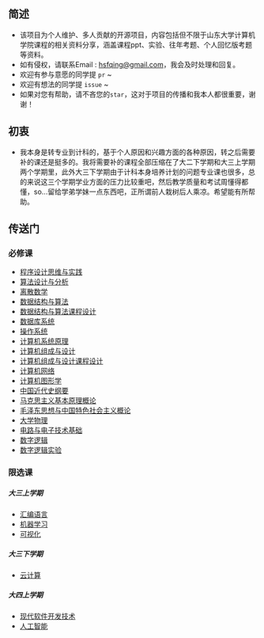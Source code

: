 ## 简述

* 该项目为个人维护、多人贡献的开源项目，内容包括但不限于山东大学计算机学院课程的相关资料分享，涵盖课程ppt、实验、往年考题、个人回忆版考题等资料。
* 如有侵权，请联系Email : hsfqing@gmail.com，我会及时处理和回复。
* 欢迎有参与意愿的同学提 `pr` ~
* 欢迎有想法的同学提 `issue` ~
* 如果对您有帮助，请不吝您的``star``，这对于项目的传播和我本人都很重要，谢谢！

## 初衷

* 我本身是转专业到计科的，基于个人原因和兴趣方面的各种原因，转之后需要补的课还是挺多的。我将需要补的课程全部压缩在了大二下学期和大三上学期两个学期里，此外大三下学期由于计科本身培养计划的问题专业课也很多，总的来说这三个学期学业方面的压力比较重吧，然后教学质量和考试周懂得都懂，so...留给学弟学妹一点东西吧，正所谓前人栽树后人乘凉。希望能有所帮助。

## 传送门

### 必修课

* [程序设计思维与实践](https://github.com/J1aM1ng/ACMpractice)
* [算法设计与分析](./算法设计与分析)
* [离散数学](./离散数学)
* [数据结构与算法](./数据结构与算法)
* [数据结构与算法课程设计](https://github.com/J1aM1ng/DS-courseDesign)
* [数据库系统](./数据库系统)
* [操作系统](./操作系统OS)
* [计算机系统原理](./计算机系统原理)
* [计算机组成与设计](./计算机组成与设计)
* [计算机组成与设计课程设计](./计算机组成与设计课程设计)
* [计算机网络](./计算机网络)
* [计算机图形学](./计算机图形学)
* [中国近代史纲要](./中国近代史纲要)
* [马克思主义基本原理概论](./马克思主义基本原理概论)
* [毛泽东思想与中国特色社会主义概论](./毛泽东思想与中国特色社会主义概论)
* [大学物理](./大学物理)
* [电路与电子技术基础](./电路与电子技术基础)
* [数字逻辑](./数字逻辑)
* [数字逻辑实验](./数字逻辑实验)

### 限选课

##### 大三上学期

* [汇编语言](./汇编语言)
* [机器学习](./机器学习)
* [可视化](./可视化)

##### 大三下学期

* [云计算](./云计算)

##### 大四上学期

* [现代软件开发技术](./现代软件开发技术)
* [人工智能](./人工智能)

